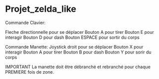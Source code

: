 # Projet_zelda_like

Commande Clavier:

Fleche directionnelle pour se déplacer
Bouton A pour tirer
Bouton E pour interagir
Bouton D pour dash
Bouton ESPACE pour sortir du corps


Commande Manette:
Joystick droit pour se déplacer
Bouton X pour interagir
Bouton A pour tirer
Bouton B pour dash
Bouton Y pour sorir du corps

IMPORTANT La manette doit être débranché et rebranché pour chaque PREMIERE fois de zone.
